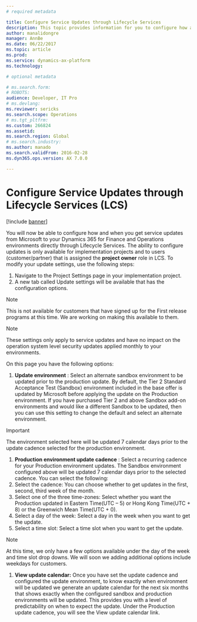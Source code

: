 ```yaml
---
# required metadata

title: Configure Service Updates through Lifecycle Services
description: This topic provides information for you to configure how and when to get service updates to your environments.
author: manalidongre
manager: AnnBe
ms.date: 06/22/2017
ms.topic: article
ms.prod: 
ms.service: dynamics-ax-platform
ms.technology: 

# optional metadata

# ms.search.form: 
# ROBOTS: 
audience: Developer, IT Pro
# ms.devlang: 
ms.reviewer: sericks
ms.search.scope: Operations
# ms.tgt_pltfrm: 
ms.custom: 266824
ms.assetid: 
ms.search.region: Global
# ms.search.industry: 
ms.author: manado
ms.search.validFrom: 2016-02-28
ms.dyn365.ops.version: AX 7.0.0

---
```


# Configure Service Updates through Lifecycle Services (LCS)

[!include [banner](../includes/banner.md)]

You will now be able to configure how and when you get service updates from Microsoft to your Dynamics 365 for Finance and Operations environments directly through Lifecycle Services. The ability to configure updates is only available for implementation projects and to users (customer/partner) that is assigned the **project owner** role in LCS. To modify your update settings, use the following steps:

1. Navigate to the Project Settings page in your implementation project.
2. A new tab called Update settings will be available that has the configuration options.

> [!NOTE]
> This is not available for customers that have signed up for the First release programs at this time. We are working on making this available to them.

> [!NOTE]
> These settings only apply to service updates and have no impact on the operation system level security updates applied monthly to your environments.

On this page you have the following options:

1. **Update environment** : Select an alternate sandbox environment to be updated prior to the production update. By default, the Tier 2 Standard Acceptance Test (Sandbox) environment included in the base offer is updated by Microsoft before applying the update on the Production environment. If you have purchased Tier 2 and above Sandbox add-on environments and would like a different Sandbox to be updated, then you can use this setting to change the default and select an alternate environment.

> [!IMPORTANT]
> The environment selected here will be updated 7 calendar days prior to the update cadence selected for the production environment.

1. **Production environment update cadence** : Select a recurring cadence for your Production environment updates. The Sandbox environment configured above will be updated 7 calendar days prior to the selected cadence. You can select the following:
  1. Select the cadence: You can choose whether to get updates in the first, second, third week of the month.
  2. Select one of the three time-zones: Select whether you want the Production updated in Eastern Time(UTC – 5) or Hong Kong Time(UTC + 8) or the Greenwich Mean Time(UTC + 0).
  3. Select a day of the week: Select a day in the week when you want to get the update.
  4. Select a time slot: Select a time slot when you want to get the update.

> [!NOTE]
> At this time, we only have a few options available under the day of the week and time slot drop downs. We will soon we adding additional options include weekdays for customers.

1. **View update calendar:** Once you have set the update cadence and configured the update environment, to know exactly when environment will be updated we generate an update calendar for the next six months that shows exactly when the configured sandbox and production environments will be updated. This provides you with a level of predictability on when to expect the update. Under the Production update cadence, you will see the View update calendar link.
